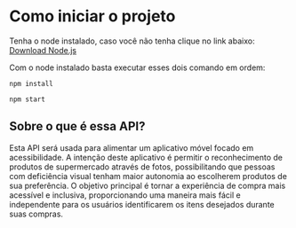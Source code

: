 # Como iniciar o projeto

Tenha o node instalado, caso você não tenha clique no link abaixo:
[Download Node.js]([URL](https://nodejs.org/en/download))

Com o node instalado basta executar esses dois comando em ordem:
```
npm install
```
```
npm start
```


## Sobre o que é essa API?

Esta API será usada para alimentar um aplicativo móvel focado em acessibilidade. A intenção deste aplicativo é permitir o reconhecimento de produtos de supermercado através de fotos, possibilitando que pessoas com deficiência visual tenham maior autonomia ao escolherem produtos de sua preferência. O objetivo principal é tornar a experiência de compra mais acessível e inclusiva, proporcionando uma maneira mais fácil e independente para os usuários identificarem os itens desejados durante suas compras.
